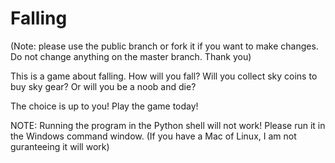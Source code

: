 # Falling

(Note: please use the public branch or fork it if you want to make changes. Do not change anything on the master branch. Thank you)

This is a game about falling.
How will you fall?
Will you collect sky coins to buy sky gear?
Or will you be a noob and die?

The choice is up to you! Play the game today!

NOTE: Running the program in the Python shell will not work!
Please run it in the Windows command window.
(If you have a Mac of Linux, I am not guranteeing it will work)
